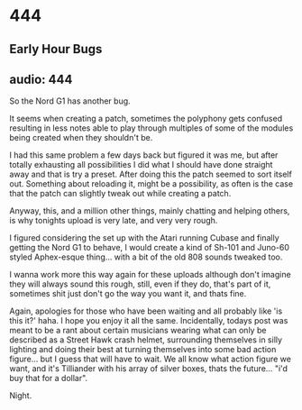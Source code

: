 # 444
## Early Hour Bugs
audio: 444
---

So the Nord G1 has another bug.

It seems when creating a patch, sometimes the polyphony gets confused resulting in less notes able to play through multiples of some of the modules being created when they shouldn't be.

I had this same problem a few days back but figured it was me, but after totally exhausting all possibilities I did what I should have done straight away and that is try a preset. After doing this the patch seemed to sort itself out. Something about reloading it, might be a possibility, as often is the case that the patch can slightly tweak out while creating a patch.

Anyway, this, and a million other things, mainly chatting and helping others, is why tonights upload is very late, and very very rough.

I figured considering the set up with the Atari running Cubase and finally getting the Nord G1 to behave, I would create a kind of Sh-101 and Juno-60 styled Aphex-esque thing… with a bit of the old 808 sounds tweaked too.

I wanna work more this way again for these uploads although don't imagine they will always sound this rough, still, even if they do, that's part of it, sometimes shit just don't go the way you want it, and thats fine.

Again, apologies for those who have been waiting and all probably like 'is this it?' haha. I hope you enjoy it all the same. Incidentally, todays post was meant to be a rant about certain musicians wearing what can only be described as a Street Hawk crash helmet, surrounding themselves in silly lighting and doing their best at turning themselves into some bad action figure… but I guess that will have to wait. We all know what action figure we want, and it's Tilliander with his array of silver boxes, thats the future… "i'd buy that for a dollar".

Night.